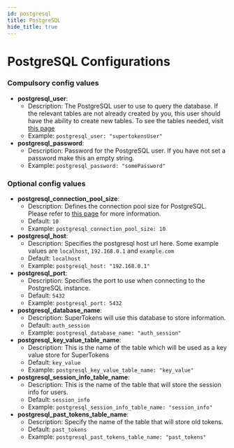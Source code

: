 ```yaml
---
id: postgresql
title: PostgreSQL
hide_title: true
---
```


# PostgreSQL Configurations

### Compulsory config values
- **postgresql_user**: 
    - Description: The PostgreSQL user to use to query the database. If the relevant tables are not already created by you, this user should have the ability to create new tables. To see the tables needed, visit [this page](../../getting-started/database-setup/postgresql)
    - Example: ```postgresql_user: "supertokensUser"```
- **postgresql_password**: 
    - Description: Password for the PostgreSQL user. If you have not set a password make this an empty string.
    - Example: ```postgresql_password: "somePassword"```

### Optional config values
- **postgresql_connection_pool_size**: 
    - Description: Defines the connection pool size for PostgreSQL. Please refer to [this page](https://github.com/brettwooldridge/HikariCP/wiki/About-Pool-Sizing) for more information.
    - Default: ```10```
    - Example: ```postgresql_connection_pool_size: 10```
- **postgresql_host**: 
    - Description: Specifies the postgresql host url here. Some example values are ```localhost```, ```192.168.0.1``` and ```example.com```
    - Default: ```localhost```
    - Example: ```postgresql_host: "192.168.0.1"```
- **postgresql_port**:
    - Description: Specifies the port to use when connecting to the PostgreSQL instance.
    - Default: ```5432```
    - Example: ```postgresql_port: 5432```
- **postgresql_database_name**:
    - Description: SuperTokens will use this database to store information.
    - Default: ```auth_session```
    - Example: ```postgresql_database_name: "auth_session"```
- **postgresql_key_value_table_name**:
    - Description: This is the name of the table which will be used as a key value store for SuperTokens
    - Default: ```key_value```
    - Example: ```postgresql_key_value_table_name: "key_value"```
- **postgresql_session_info_table_name**:
    - Description: This is the name of the table that will store the session info for users.
    - Default: ```session_info```
    - Example: ```postgresql_session_info_table_name: "session_info"```
- **postgresql_past_tokens_table_name**:
    - Description: Specify the name of the table that will store old tokens.
    - Default: ```past_tokens```
    - Example: ```postgresql_past_tokens_table_name: "past_tokens"```